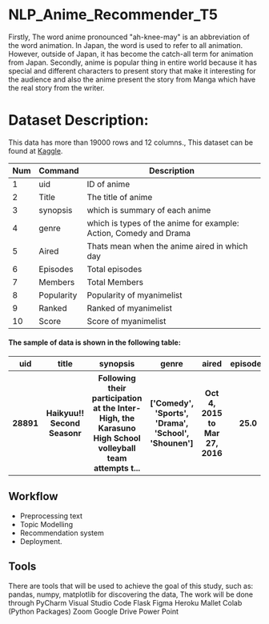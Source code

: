 # NLP_Anime_Recommender_T5

Firstly, The word anime pronounced "ah-knee-may" is an abbreviation of the word animation. In Japan, the word is used to refer to all animation. However, outside of Japan, it has become the catch-all term for animation from Japan. Secondly, anime is popular thing in entire world because it has special and different characters to present story that make it interesting for the audience and also the anime present the story from Manga which have the real story from the writer.
 

# Dataset Description:
This data has more than 19000 rows and 12 columns., This dataset can be found at [Kaggle](https://www.kaggle.com/marlesson/myanimelist-dataset-animes-profiles-reviews).



| Num | Command | Description |
| --- | --- | --- |
| 1  | uid | ID of anime |
| 2  | Title | The title of anime |
| 3  | synopsis | which is summary of each anime |
| 4  | genre | which is types of the anime for example: Action, Comedy and Drama |
| 5  | Aired | Thats mean when the anime aired in which day |
| 6  | Episodes | Total episodes |
| 7  | Members | Total Members|
| 8  | Popularity | Popularity of myanimelist |
| 9  | Ranked | Ranked of myanimelist |
| 10 | Score | Score of myanimelist |


#### The sample of data is shown in the following table:

<table width="100%">
 <tr>
  <th>uid</th><th>title</th><th>synopsis</th><th>genre</th><th>aired</th><th>episodes</th><th>members</th><th>ranked</th><th>score</th>
 </tr>
 <tr>
  <th>28891</th><th>Haikyuu!! Second Seasonr</th><th>Following their participation at the Inter-High, the Karasuno High School volleyball team attempts t...</th><th>['Comedy', 'Sports', 'Drama', 'School', 'Shounen']</th><th>Oct 4, 2015 to Mar 27, 2016</th><th>25.0</th><th>489888</th><th>25.0</th><th>8.82</th>
 </tr>
</table>

## Workflow
- Preprocessing text 
- Topic Modelling
- Recommendation system 
- Deployment.





## Tools
There are tools that will be used to achieve the goal of this study, such as: pandas, numpy, matplotlib for discovering the data, The work will be done through PyCharm
Visual Studio Code
Flask
Figma
Heroku
Mallet
Colab
(Python Packages)
Zoom
Google Drive
Power Point
